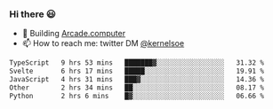 ### Hi there 😃

- 🔨 Building [Arcade.computer](https://arcade.computer)
- 📫 How to reach me: twitter DM [@kernelsoe](https://twitter.com/kernelsoe)

<!--START_SECTION:waka-->

```txt
TypeScript   9 hrs 53 mins   ███████▓░░░░░░░░░░░░░░░░░   31.32 %
Svelte       6 hrs 17 mins   █████░░░░░░░░░░░░░░░░░░░░   19.91 %
JavaScript   4 hrs 31 mins   ███▓░░░░░░░░░░░░░░░░░░░░░   14.36 %
Other        2 hrs 34 mins   ██░░░░░░░░░░░░░░░░░░░░░░░   08.17 %
Python       2 hrs 6 mins    █▓░░░░░░░░░░░░░░░░░░░░░░░   06.66 %
```

<!--END_SECTION:waka-->
